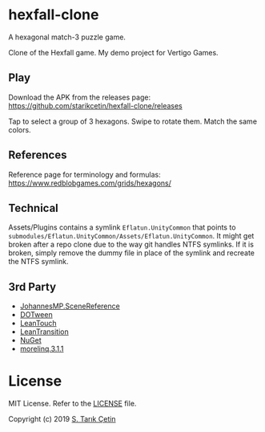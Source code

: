 # hexfall-clone

A hexagonal match-3 puzzle game. 

Clone of the Hexfall game. My demo project for Vertigo Games.

## Play

Download the APK from the releases page: https://github.com/starikcetin/hexfall-clone/releases

Tap to select a group of 3 hexagons. Swipe to rotate them. Match the same colors.

## References

Reference page for terminology and formulas: https://www.redblobgames.com/grids/hexagons/

## Technical

Assets/Plugins contains a symlink `Eflatun.UnityCommon` that points to `submodules/Eflatun.UnityCommon/Assets/Eflatun.UnityCommon`. It might get broken after a repo clone due to the way git handles NTFS symlinks. If it is broken, simply remove the dummy file in place of the symlink and recreate the NTFS symlink.

## 3rd Party

* [JohannesMP.SceneReference](https://gist.github.com/JohannesMP/ec7d3f0bcf167dab3d0d3bb480e0e07b)
* [DOTween](http://dotween.demigiant.com/)
* [LeanTouch](https://assetstore.unity.com/packages/tools/input-management/lean-touch-30111)
* [LeanTransition](https://assetstore.unity.com/packages/tools/animation/lean-transition-144107)
* [NuGet](https://assetstore.unity.com/packages/tools/utilities/nuget-for-unity-104640)
* [morelinq.3.1.1](https://www.nuget.org/packages/MoreLinq)

# License

MIT License. Refer to the [LICENSE](LICENSE) file.

Copyright (c) 2019 [S. Tarık Çetin](https://github.com/starikcetin)
